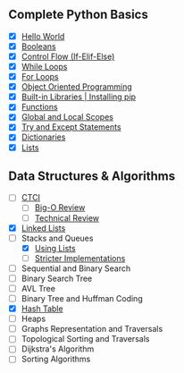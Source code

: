 ## Complete Python Basics

- [X] [Hello World](https://github.com/loej/Python-DataStructures/blob/master/Complete%20Python%20Basics/basics-HelloWorld.py)
- [X] [Booleans](https://github.com/loej/Python-DataStructures/blob/master/Complete%20Python%20Basics/boolean.py)
- [X] [Control Flow (If-Elif-Else)](https://github.com/loej/Python-DataStructures/blob/master/Complete%20Python%20Basics/if-ifelse-statements.py)
- [X] [While Loops](https://github.com/loej/Python-DataStructures/blob/master/Complete%20Python%20Basics/while-loops.py)
- [X] [For Loops](https://github.com/loej/Python-DataStructures/blob/master/Complete%20Python%20Basics/for-loops.py)
- [X] [Object Oriented Programming](https://github.com/loej/Python-DataStructures/blob/master/Complete%20Python%20Basics/OOP.py)
- [X] [Built-in Libraries | Installing pip ](https://github.com/loej/Python-DataStructures/blob/master/Complete%20Python%20Basics/built-in.py)
- [X] [Functions](https://github.com/loej/Python-DataStructures/blob/master/Complete%20Python%20Basics/functions.py)
- [X] [Global and Local Scopes](https://github.com/loej/Python-DataStructures/blob/master/Complete%20Python%20Basics/Global-Local-Scope.py)
- [X] [Try and Except Statements](https://github.com/loej/Python-DataStructures/blob/master/Complete%20Python%20Basics/Try-Except-Statements.py)
- [x] [Dictionaries](https://github.com/loej/Python-DataStructures/blob/master/Complete%20Python%20Basics/Dictionaries.py)
- [x] [Lists](https://github.com/loej/Python-DataStructures/blob/master/Complete%20Python%20Basics/Lists.py)

## Data Structures & Algorithms
- [ ] [CTCI](https://github.com/loej/Python-DataStructures/tree/master/Data%20Structures%20%26%20Alogrithms/CTCI)
  - [ ] [Big-O Review](https://github.com/loej/Python-DataStructures/blob/master/Data%20Structures%20%26%20Alogrithms/CTCI/Big-O-Review.md)
  - [ ] [Technical Review](https://github.com/loej/Python-DataStructures/tree/master/Data%20Structures%20%26%20Alogrithms/CTCI/Technical%20Review)
- [X] [Linked Lists](https://github.com/loej/Python-DataStructures/blob/master/Data%20Structures%20%26%20Alogrithms/LinkedLists.py)
- [ ] Stacks and Queues
  - [x] [Using Lists](https://github.com/loej/Python-DataStructures/blob/master/Data%20Structures%20%26%20Alogrithms/Stacks-Queues-LISTS.py)
  - [ ] [Stricter Implementations]()
- [ ] Sequential and Binary Search
- [ ] Binary Search Tree
- [ ] AVL Tree
- [ ] Binary Tree and Huffman Coding
- [x] [Hash Table](https://github.com/loej/Python-DataStructures/blob/master/Data%20Structures%20%26%20Alogrithms/HashTable.py)
- [ ] Heaps
- [ ] Graphs Representation and Traversals
- [ ] Topological Sorting and Traversals
- [ ] Dijkstra's Algorithm
- [ ] Sorting Algorithms
